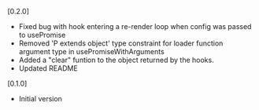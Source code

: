 [0.2.0]

-   Fixed bug with hook entering a re-render loop when config was passed to usePromise
-   Removed 'P extends object' type constraint for loader function argument type in usePromiseWithArguments
-   Added a "clear" funtion to the object returned by the hooks.
-   Updated README

[0.1.0]

-   Initial version
